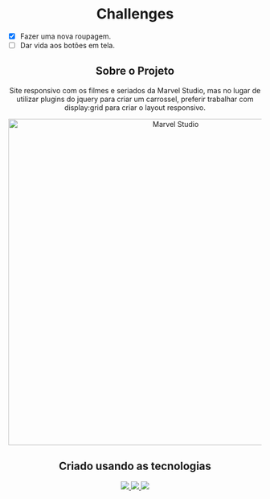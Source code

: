 <h1 align="center">Challenges</h1>

- [x] Fazer uma nova roupagem.
- [ ] Dar vida aos botões em tela.

<h2 align="center">Sobre o Projeto</h2>

<P align="center">
    Site responsivo com os filmes e seriados da Marvel Studio, mas no lugar de utilizar plugins do jquery para criar um carrossel, preferir trabalhar com display:grid para criar o layout responsivo.
</P>

<p align = "center">
    <img src="./_img/marvel1.gif" alt="Marvel Studio" width = "650px">
</p>

<h2 align = "center">Criado usando as tecnologias</h2>

<p align = "center">
<a href="">
    <img src="https://img.shields.io/badge/-HTML5-E34F22?style=flat&logo=html5&logoColor=white">
</a>
<a href="">
    <img src="https://img.shields.io/badge/-CSS3-1572B6?style=flat&logo=css3&logoColor=white">
</a>
<a href="">
    <img src="https://img.shields.io/badge/-JavaScript-F7DF1E?style=flat&logo=javascript&logoColor=black">
</a>
</p>